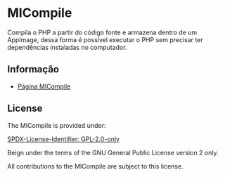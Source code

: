 # MICompile

Compila o PHP a partir do código fonte e armazena dentro de um AppImage, dessa forma é possível executar o PHP sem precisar ter dependências instaladas no computador.

## Informação

- [Página MICompile](https://www.mestredainfo.com.br/2025/06/micompile.html)

## License

The MICompile is provided under:

[SPDX-License-Identifier: GPL-2.0-only](https://spdx.org/licenses/GPL-2.0-only.html)

Beign under the terms of the GNU General Public License version 2 only.

All contributions to the MICompile are subject to this license.
